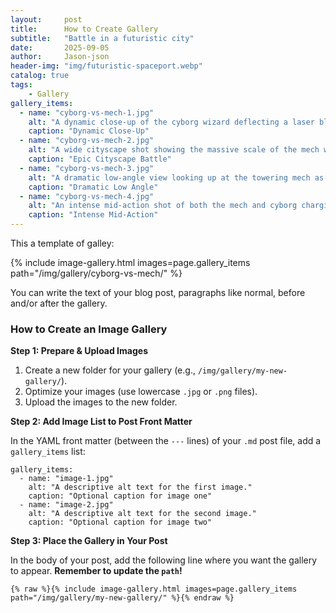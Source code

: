```yaml
---
layout:     post
title:      How to Create Gallery
subtitle:   "Battle in a futuristic city"
date:       2025-09-05
author:     Jason-json
header-img: "img/futuristic-spaceport.webp"
catalog: true
tags:
    - Gallery
gallery_items:
  - name: "cyborg-vs-mech-1.jpg"
    alt: "A dynamic close-up of the cyborg wizard deflecting a laser blast from the mech."
    caption: "Dynamic Close-Up"
  - name: "cyborg-vs-mech-2.jpg"
    alt: "A wide cityscape shot showing the massive scale of the mech warrior battling the wizard among skyscrapers."
    caption: "Epic Cityscape Battle"
  - name: "cyborg-vs-mech-3.jpg"
    alt: "A dramatic low-angle view looking up at the towering mech as it prepares to strike."
    caption: "Dramatic Low Angle"
  - name: "cyborg-vs-mech-4.jpg"
    alt: "An intense mid-action shot of both the mech and cyborg charging their energy weapons."
    caption: "Intense Mid-Action"
---
```


This a template of galley:

{% include image-gallery.html images=page.gallery_items path="/img/gallery/cyborg-vs-mech/" %}

You can write the text of your blog post, paragraphs like normal, before and/or after the gallery.

### How to Create an Image Gallery

**Step 1: Prepare & Upload Images**

1.  Create a new folder for your gallery (e.g., `/img/gallery/my-new-gallery/`).
2.  Optimize your images (use lowercase `.jpg` or `.png` files).
3.  Upload the images to the new folder.

**Step 2: Add Image List to Post Front Matter**

In the YAML front matter (between the `---` lines) of your `.md` post file, add a `gallery_items` list:

```
gallery_items:
  - name: "image-1.jpg"
    alt: "A descriptive alt text for the first image."
    caption: "Optional caption for image one"
  - name: "image-2.jpg"
    alt: "A descriptive alt text for the second image."
    caption: "Optional caption for image two"
```
**Step 3: Place the Gallery in Your Post**

In the body of your post, add the following line where you want the gallery to appear. **Remember to update the `path`!**

```
{% raw %}{% include image-gallery.html images=page.gallery_items path="/img/gallery/my-new-gallery/" %}{% endraw %}
```
